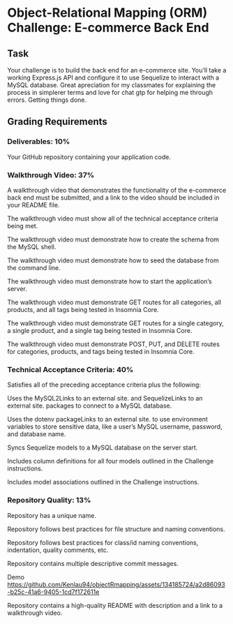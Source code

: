 # Object-Relational Mapping (ORM) Challenge: E-commerce Back End

## Task

Your challenge is to build the back end for an e-commerce site. You’ll take a working Express.js API and configure it to use Sequelize to interact with a MySQL database. Great apreciation for my classmates for explaining the process in simplerer terms and love for chat gtp for helping me through errors. Getting things done.

## Grading Requirements

### Deliverables: 10%

Your GitHub repository containing your application code.

### Walkthrough Video: 37%

A walkthrough video that demonstrates the functionality of the e-commerce back end must be submitted, and a link to the video should be included in your README file.

The walkthrough video must show all of the technical acceptance criteria being met.

The walkthrough video must demonstrate how to create the schema from the MySQL shell.

The walkthrough video must demonstrate how to seed the database from the command line.

The walkthrough video must demonstrate how to start the application’s server.

The walkthrough video must demonstrate GET routes for all categories, all products, and all tags being tested in Insomnia Core.

The walkthrough video must demonstrate GET routes for a single category, a single product, and a single tag being tested in Insomnia Core.

The walkthrough video must demonstrate POST, PUT, and DELETE routes for categories, products, and tags being tested in Insomnia Core.

### Technical Acceptance Criteria: 40%

Satisfies all of the preceding acceptance criteria plus the following:

Uses the MySQL2Links to an external site. and SequelizeLinks to an external site. packages to connect to a MySQL database.

Uses the dotenv packageLinks to an external site. to use environment variables to store sensitive data, like a user’s MySQL username, password, and database name.

Syncs Sequelize models to a MySQL database on the server start.

Includes column definitions for all four models outlined in the Challenge instructions.

Includes model associations outlined in the Challenge instructions.

### Repository Quality: 13%

Repository has a unique name.

Repository follows best practices for file structure and naming conventions.

Repository follows best practices for class/id naming conventions, indentation, quality comments, etc.

Repository contains multiple descriptive commit messages.

Demo 
https://github.com/Kenlau94/objectRmapping/assets/134185724/a2d86093-b25c-41a6-9405-1cd7f172611e

Repository contains a high-quality README with description and a link to a walkthrough video.
